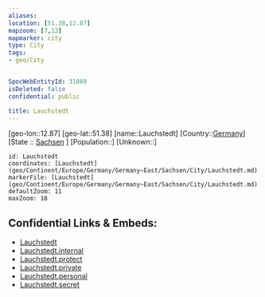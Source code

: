 ```yaml
---
aliases: 
location: [51.38,12.87]
mapzoom: [7,12] 
mapmarker: city 
type: City
tags:
- geo/City


SpocWebEntityId: 31869
isDeleted: false
confidential: public

title: Lauchstedt
---
```

[geo-lon::12.87]
[geo-lat::51.38]
[name::Lauchstedt]
[Country::[Germany](geo/Continent/Europe/Germany.md)]
[State :: [Sachsen](geo/Continent/Europe/Germany/Germany~East/Sachsen.md) ]
[Population::]
[Unknown::]


```leaflet
id: Lauchstedt
coordinates: [Lauchstedt](geo/Continent/Europe/Germany/Germany~East/Sachsen/City/Lauchstedt.md)
markerFile: [Lauchstedt](geo/Continent/Europe/Germany/Germany~East/Sachsen/City/Lauchstedt.md)
defaultZoom: 11 
maxZoom: 18
```


## Confidential Links & Embeds: 
- [Lauchstedt](../../../../../../../../_public/geo/Continent/Europe/Germany/Germany~East/Sachsen/City/Lauchstedt.md) 
- [Lauchstedt.internal](../../../../../../../../_internal/geo/Continent/Europe/Germany/Germany~East/Sachsen/City/Lauchstedt.internal.md) 
- [Lauchstedt.protect](../../../../../../../../_protect/geo/Continent/Europe/Germany/Germany~East/Sachsen/City/Lauchstedt.protect.md) 
- [Lauchstedt.private](../../../../../../../../_private/geo/Continent/Europe/Germany/Germany~East/Sachsen/City/Lauchstedt.private.md) 
- [Lauchstedt.personal](../../../../../../../../_personal/geo/Continent/Europe/Germany/Germany~East/Sachsen/City/Lauchstedt.personal.md) 
- [Lauchstedt.secret](../../../../../../../../_secret/geo/Continent/Europe/Germany/Germany~East/Sachsen/City/Lauchstedt.secret.md) 
